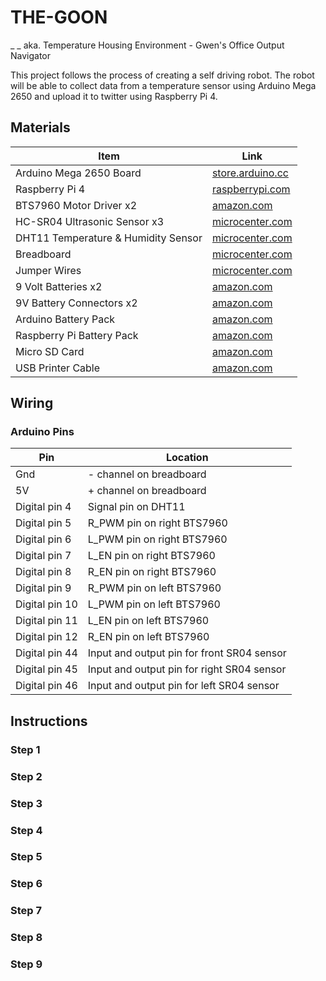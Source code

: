 # THE-GOON
_ _ aka. Temperature Housing Environment - Gwen's Office Output Navigator

This project follows the process of creating a self driving robot. The robot will be able to collect data from a temperature sensor using Arduino Mega 2650 and upload it to twitter using Raspberry Pi 4.

## Materials

| Item | Link |
| ---- | ---- |
| Arduino Mega 2650 Board | [store.arduino.cc](https://store.arduino.cc/products/arduino-mega-2560-rev3) |
| Raspberry Pi 4 | [raspberrypi.com](https://www.raspberrypi.com/products/raspberry-pi-4-model-b/) |
| BTS7960 Motor Driver  x2 | [amazon.com](https://www.amazon.com/BTS7960-Driver-Module-Arduino-Current/dp/B07TFB22H5/ref=pd_lpo_1?pd_rd_i=B07TFB22H5&psc=1) |
| HC-SR04 Ultrasonic Sensor  x3 | [microcenter.com](https://www.microcenter.com/product/613881/inland-hr-sr04-blue-ultrasonic-module-3-pack) |
| DHT11 Temperature & Humidity Sensor | [microcenter.com](https://www.microcenter.com/product/618777/inland-dht11-temperature-humidity-moisture-sensor-module)  |
| Breadboard | [microcenter.com](https://www.microcenter.com/product/618901/inland-400-tie-point-breadboard)  |
| Jumper Wires | [microcenter.com](https://www.microcenter.com/product/613879/inland-dupont-jumper-wire-20cm-3-pack) |
| 9 Volt Batteries  x2 | [amazon.com](https://www.amazon.com/Amazon-Basics-Performance-All-Purpose-Batteries/dp/B00MH4QM1S/ref=sr_1_5?crid=6OSVURAHHUSK&keywords=9+volt+battery&qid=1660589045&sprefix=9+volt+battery%2Caps%2C107&sr=8-5) |
| 9V Battery Connectors  x2 | [amazon.com](https://www.amazon.com/LAMPVPATH-Battery-Connector-Plastic-Housing/dp/B07D6RNJVR/ref=sr_1_4?keywords=9+volt+battery+connector&qid=1660588810&sr=8-4) |
| Arduino Battery Pack | [amazon.com](https://www.amazon.com/dp/B0988TDMKD/ref=sspa_dk_detail_3?psc=1&pd_rd_i=B0988TDMKD&pd_rd_w=QwT44&content-id=amzn1.sym.3be1c5b9-5b41-4830-a902-fa8556c19eb5&pf_rd_p=3be1c5b9-5b41-4830-a902-fa8556c19eb5&pf_rd_r=V83745EG4JCCBP3AQW9P&pd_rd_wg=jj6Gq&pd_rd_r=e27609d6-9f94-4f03-b61c-b749be938edd&s=industrial&sp_csd=d2lkZ2V0TmFtZT1zcF9kZXRhaWw&spLa=ZW5jcnlwdGVkUXVhbGlmaWVyPUFVMU5aNkdPV0xXUzAmZW5jcnlwdGVkSWQ9QTA4NzA3MzBaR1VDU0JEMTlYR0gmZW5jcnlwdGVkQWRJZD1BMDE2Mjg0NkFYS0haQkhQNkpSQyZ3aWRnZXROYW1lPXNwX2RldGFpbCZhY3Rpb249Y2xpY2tSZWRpcmVjdCZkb05vdExvZ0NsaWNrPXRydWU=) |
| Raspberry Pi Battery Pack | [amazon.com](https://www.amazon.com/VGE-Battery-Raspberry-4000mAh-Adhesive/dp/B09HXYTDMV?th=1) |
| Micro SD Card | [amazon.com](https://www.amazon.com/Amazon-Basics-microSDXC-Memory-Adapter/dp/B08TJTB8XS/ref=sr_1_8?adgrpid=1331509145234001&hvadid=83219392605214&hvbmt=be&hvdev=c&hvlocphy=93060&hvnetw=o&hvqmt=e&hvtargid=kwd-83219667163019%3Aloc-190&hydadcr=24662_10681382&keywords=micro%2Bsd%2Bcard&qid=1660589670&sr=8-8&th=1)  |
| USB Printer Cable | [amazon.com](https://www.amazon.com/Monoprice-1-5-Feet-24AWG-Plated-105436/dp/B009GUVZOK/ref=sr_1_7?crid=NKU8S9AJMVTF&keywords=usb+printer+cable+1+ft&qid=1660589733&sprefix=usb+printer+cable+1+ft%2Caps%2C114&sr=8-7) |

## Wiring

### Arduino Pins

| Pin | Location |
| --- | -------- |
| Gnd | - channel on breadboard |
| 5V | + channel on breadboard |
| Digital pin 4 | Signal pin on DHT11 |
| Digital pin 5 | R_PWM pin on right BTS7960 |
| Digital pin 6 | L_PWM pin on right BTS7960 |
| Digital pin 7 | L_EN pin on right BTS7960 |
| Digital pin 8 | R_EN pin on right BTS7960 |
| Digital pin 9 | R_PWM pin on left BTS7960 |
| Digital pin 10 | L_PWM pin on left BTS7960 |
| Digital pin 11 | L_EN pin on left BTS7960 |
| Digital pin 12 | R_EN pin on left BTS7960 |
| Digital pin 44 | Input and output pin for front SR04 sensor |
| Digital pin 45 | Input and output pin for right SR04 sensor |
| Digital pin 46 | Input and output pin for left SR04 sensor |


## Instructions

### Step 1

### Step 2

### Step 3

### Step 4

### Step 5

### Step 6

### Step 7

### Step 8

### Step 9
